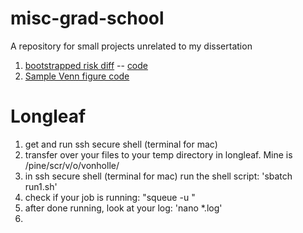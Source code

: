 # misc-grad-school

A repository for small projects unrelated to my dissertation


1. [bootstrapped risk diff](http://htmlpreview.github.com/?https://github.com/avonholle/misc-grad-school/blob/master/survival/risk-diff.html)  -- [code](/survival/risk-diff.Rmd)
2. [Sample Venn figure code](/venn/Sample-Venn.Rmd)


# Longleaf

1. get and run ssh secure shell (terminal for mac)
2. transfer over your files to your temp directory in longleaf. Mine is /pine/scr/v/o/vonholle/
3. in ssh secure shell (terminal for mac) run the shell script: 'sbatch run1.sh'
4. check if your job is running: "squeue -u <onyen>"
5. after done running, look at your log: 'nano *.log'
6. 
